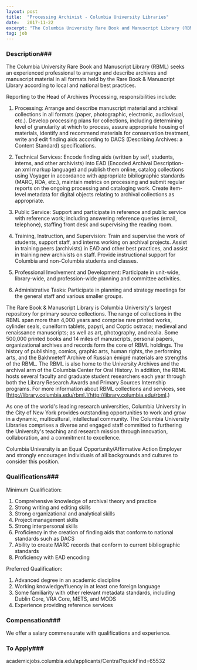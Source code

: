 ```yaml
---
layout: post
title:  "Processing Archivist - Columbia University Libraries"
date:   2017-11-22
excerpt: "The Columbia University Rare Book and Manuscript Library (RBML) seeks an experienced professional to arrange and describe archives and manuscript material in all formats held by the Rare Book & Manuscript Library according to local and national best practices. Reporting to the Head of Archives Processing, responsibilities include: 1. Processing:..."
tag: job
---
```


### Description###

The Columbia University Rare Book and Manuscript Library (RBML) seeks an experienced professional to arrange and describe archives and manuscript material in all formats held by the Rare Book & Manuscript Library according to local and national best practices. 

Reporting to the Head of Archives Processing, responsibilities include: 

1. Processing: Arrange and describe manuscript material and archival collections in all formats (paper, photographic, electronic, audiovisual, etc.). Develop processing plans for collections, including determining level of granularity at which to process, assure appropriate housing of materials, identify and recommend materials for conservation treatment, write and edit finding aids according to DACS (Describing Archives: a Content Standard) specifications. 

2. Technical Services: Encode finding aids (written by self, students, interns, and other archivists) into EAD (Encoded Archival Description- an xml markup language) and publish them online, catalog collections using Voyager in accordance with appropriate bibliographic standards (MARC, RDA, etc.), maintain metrics on processing and submit regular reports on the ongoing processing and cataloging work. Create item-level metadata for digital objects relating to archival collections as appropriate. 

3. Public Service: Support and participate in reference and public service with reference work; including answering reference queries (email, telephone), staffing front desk and supervising the reading room. 

4. Training, Instruction, and Supervision: Train and supervise the work of students, support staff, and interns working on archival projects. Assist in training peers (archivists) in EAD and other best practices, and assist in training new archivists on staff. Provide instructional support for Columbia and non-Columbia students and classes. 

5. Professional Involvement and Development: Participate in unit-wide, library-wide, and profession-wide planning and committee activities. 

6. Administrative Tasks: Participate in planning and strategy meetings for the general staff and various smaller groups. 

The Rare Book & Manuscript Library is Columbia University's largest repository for primary source collections. The range of collections in the RBML span more than 4,000 years and comprise rare printed works, cylinder seals, cuneiform tablets, papyri, and Coptic ostraca; medieval and renaissance manuscripts; as well as art, photography, and realia. Some 500,000 printed books and 14 miles of manuscripts, personal papers, organizational archives and records form the core of RBML holdings. The history of publishing, comics, graphic arts, human rights, the performing arts, and the Bakhmeteff Archive of Russian émigré materials are strengths of the RBML. The RBML is also home to the University Archives and the archival arm of the Columbia Center for Oral History. In addition, the RBML hosts several faculty and graduate student researchers each year through both the Library Research Awards and Primary Sources Internship programs. For more information about RBML collections and services, see [http://library.columbia.edu/rbml.](http://library.columbia.edu/rbml.) 

As one of the world's leading research universities, Columbia University in the City of New York provides outstanding opportunities to work and grow in a dynamic, multicultural, intellectual community. The Columbia University Libraries comprises a diverse and engaged staff committed to furthering the University's teaching and research mission through innovation, collaboration, and a commitment to excellence. 

Columbia University is an Equal Opportunity/Affirmative Action Employer and strongly encourages individuals of all backgrounds and cultures to consider this position. 




### Qualifications###

Minimum Qualification:
1. Comprehensive knowledge of archival theory and practice 
2. Strong writing and editing skills 
3. Strong organizational and analytical skills 
4. Project management skills 
5. Strong interpersonal skills 
6. Proficiency in the creation of finding aids that conform to national standards such as DACS 
7. Ability to create MARC records that conform to current bibliographic standards 
8. Proficiency with EAD encoding  

Preferred Qualification: 
1. Advanced degree in an academic discipline 
2. Working knowledge/fluency in at least one foreign language 
3. Some familiarity with other relevant metadata standards, including Dublin Core, VRA Core, METS, and MODS 
4. Experience providing reference services  


### Compensation###

We offer a salary commensurate with qualifications and experience.  






### To Apply###

academicjobs.columbia.edu/applicants/Central?quickFind=65532  





